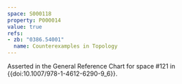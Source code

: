 ```yaml
---
space: S000118
property: P000014
value: true
refs:
- zb: "0386.54001"
  name: Counterexamples in Topology
---
```


Asserted in the General Reference Chart for space #121 in
{{doi:10.1007/978-1-4612-6290-9_6}}.
